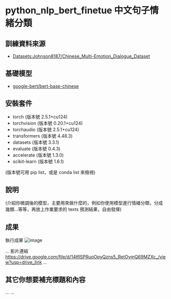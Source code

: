 # python_nlp_bert_finetue 中文句子情緒分類

## 訓練資料來源
- [Datasets:Johnson8187/Chinese_Multi-Emotion_Dialogue_Dataset](https://huggingface.co/datasets/Johnson8187/Chinese_Multi-Emotion_Dialogue_Dataset)

## 基礎模型
- [google-bert/bert-base-chinese](https://huggingface.co/google-bert/bert-base-chinese)

## 安裝套件
- torch (版本號 2.5.1+cu124)
- torchvision (版本號 0.20.1+cu124)
- torchaudio (版本號 2.5.1+cu124)
- transformers (版本號 4.48.3)
- datasets (版本號 3.3.1)
- evaluate (版本號 0.4.3)
- accelerate (版本號 1.3.0)
- scikit-learn (版本號 1.6.1)
  
(版本號可用 pip list，或是 conda list 來檢視)


## 說明
(介紹你微調後的模型，主要用來做什麼的，例如你使用模型進行情緒分類，分成幾類…等等，再放上作業要求的 texts 預測結果，自由發揮)

## 成果
執行成果
![image](https://github.com/user-attachments/assets/a6c0b80f-7367-485a-897a-51fcf4bae3a4)

...
影片連結
https://drive.google.com/file/d/14tflSPRuoOpyQzns5_RetOymQ69MZXc_/view?usp=drive_link
...

## 其它你想要補充標題和內容
...
...
